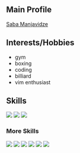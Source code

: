 ## Main Profile

<a href="https://github.com/sabamanjavidze">Saba Manjavidze</a>

## Interests/Hobbies

*   gym
*   boxing
*   coding
*   billiard
*   vim enthusiast


## Skills

![](https://img.shields.io/badge/Code-Typescript-informational?style=flat&logo=Typescript&logoColor=white&color=3178C6)
![](https://img.shields.io/badge/Code-CSharp-informational?style=flat&logo=Sharp&logoColor=white&color=99CC00)
![](https://img.shields.io/badge/Code-Python-informational?style=flat&logo=Sharp&logoColor=white&color=3776AB)

### More Skills
![](https://img.shields.io/badge/Style-CSS-informational?style=flat&logo=css3&logoColor=white&color=4AB197)
![](https://img.shields.io/badge/React-informational?style=flat&logo=React&logoColor=white&color=61DAFB)
![](https://img.shields.io/badge/Style-Tailwind-informational?style=flat&logo=Tailwind-CSS&logoColor=white&color=4AB197)
![](https://img.shields.io/badge/GraphQL-informational?style=flat&logo=GraphQL&logoColor=white&color=E10098)
![](https://img.shields.io/badge/Prisma-informational?style=flat&logo=Prisma&logoColor=white&color=2D3748)
![](https://img.shields.io/badge/Drizzle-ORM-informational?style=flat&logo=Drizzle&logoColor=white&color=C5F74F)
